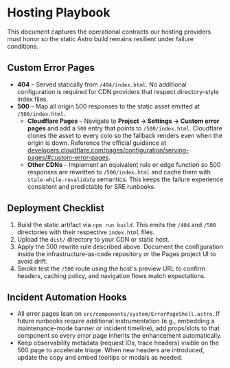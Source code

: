 # Hosting Playbook

This document captures the operational contracts our hosting providers must honor so the
static Astro build remains resilient under failure conditions.

## Custom Error Pages

- **404** – Served statically from `/404/index.html`. No additional configuration is required for
  CDN providers that respect directory-style index files.
- **500** – Map all origin 500 responses to the static asset emitted at `/500/index.html`.
  - **Cloudflare Pages** – Navigate to **Project → Settings → Custom error pages** and add a
    `500` entry that points to `/500/index.html`. Cloudflare clones the asset to every colo so the
    fallback renders even when the origin is down. Reference the official guidance at
    [developers.cloudflare.com/pages/configuration/serving-pages/#custom-error-pages](https://developers.cloudflare.com/pages/configuration/serving-pages/#custom-error-pages).
  - **Other CDNs** – Implement an equivalent rule or edge function so 500 responses are rewritten
    to `/500/index.html` and cache them with `stale-while-revalidate` semantics. This keeps the
    failure experience consistent and predictable for SRE runbooks.

## Deployment Checklist

1. Build the static artifact via `npm run build`. This emits the `/404` and `/500` directories with
   their respective `index.html` files.
2. Upload the `dist/` directory to your CDN or static host.
3. Apply the 500 rewrite rule described above. Document the configuration inside the
   infrastructure-as-code repository or the Pages project UI to avoid drift.
4. Smoke test the `/500` route using the host's preview URL to confirm headers, caching policy,
   and navigation flows match expectations.

## Incident Automation Hooks

- All error pages lean on `src/components/system/ErrorPageShell.astro`. If future runbooks require
  additional instrumentation (e.g., embedding a maintenance-mode banner or incident timeline), add
  props/slots to that component so every error page inherits the enhancement automatically.
- Keep observability metadata (request IDs, trace headers) visible on the 500 page to accelerate
  triage. When new headers are introduced, update the copy and embed tooltips or modals as needed.
